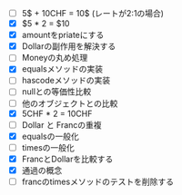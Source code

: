 - [ ] 5$ + 10CHF = 10$ (レートが2:1の場合)
- [x] $5 * 2 = $10
- [x] amountをpriateにする
- [x] Dollarの副作用を解決する
- [ ] Moneyの丸め処理
- [x] equalsメソッドの実装
- [ ] hascodeメソッドの実装
- [ ] nullとの等価性比較
- [ ] 他のオブジェクトとの比較
- [x] 5CHF * 2 = 10CHF
- [ ] Dollar と Francの重複
- [x] equalsの一般化
- [ ] timesの一般化
- [x] FrancとDollarを比較する
- [x] 通過の概念
- [ ] francのtimesメソッドのテストを削除する

